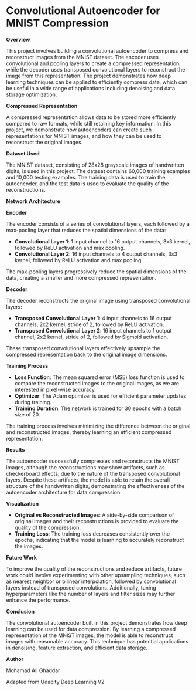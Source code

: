 # Convolutional Autoencoder for MNIST Compression

**Overview**

This project involves building a convolutional autoencoder to compress and reconstruct images from the MNIST dataset. The encoder uses convolutional and pooling layers to create a compressed representation, while the decoder uses transposed convolutional layers to reconstruct the image from this representation. The project demonstrates how deep learning techniques can be applied to efficiently compress data, which can be useful in a wide range of applications including denoising and data storage optimization.

**Compressed Representation**

A compressed representation allows data to be stored more efficiently compared to raw formats, while still retaining key information. In this project, we demonstrate how autoencoders can create such representations for MNIST images, and how they can be used to reconstruct the original images.

**Dataset Used**

The MNIST dataset, consisting of 28x28 grayscale images of handwritten digits, is used in this project. The dataset contains 60,000 training examples and 10,000 testing examples. The training data is used to train the autoencoder, and the test data is used to evaluate the quality of the reconstructions.

**Network Architecture**

**Encoder**

The encoder consists of a series of convolutional layers, each followed by a max-pooling layer that reduces the spatial dimensions of the data:

- **Convolutional Layer 1**: 1 input channel to 16 output channels, 3x3 kernel, followed by ReLU activation and max pooling.
- **Convolutional Layer 2**: 16 input channels to 4 output channels, 3x3 kernel, followed by ReLU activation and max pooling.

The max-pooling layers progressively reduce the spatial dimensions of the data, creating a smaller and more compressed representation.

**Decoder**

The decoder reconstructs the original image using transposed convolutional layers:

- **Transposed Convolutional Layer 1**: 4 input channels to 16 output channels, 2x2 kernel, stride of 2, followed by ReLU activation.
- **Transposed Convolutional Layer 2**: 16 input channels to 1 output channel, 2x2 kernel, stride of 2, followed by Sigmoid activation.

These transposed convolutional layers effectively upsample the compressed representation back to the original image dimensions.

**Training Process**

- **Loss Function**: The mean squared error (MSE) loss function is used to compare the reconstructed images to the original images, as we are interested in pixel-wise accuracy.
- **Optimizer**: The Adam optimizer is used for efficient parameter updates during training.
- **Training Duration**: The network is trained for 30 epochs with a batch size of 20.

The training process involves minimizing the difference between the original and reconstructed images, thereby learning an efficient compressed representation.

**Results**

The autoencoder successfully compresses and reconstructs the MNIST images, although the reconstructions may show artifacts, such as checkerboard effects, due to the nature of the transposed convolutional layers. Despite these artifacts, the model is able to retain the overall structure of the handwritten digits, demonstrating the effectiveness of the autoencoder architecture for data compression.

**Visualization**

- **Original vs Reconstructed Images**: A side-by-side comparison of original images and their reconstructions is provided to evaluate the quality of the compression.
- **Training Loss**: The training loss decreases consistently over the epochs, indicating that the model is learning to accurately reconstruct the images.

**Future Work**

To improve the quality of the reconstructions and reduce artifacts, future work could involve experimenting with other upsampling techniques, such as nearest neighbor or bilinear interpolation, followed by convolutional layers instead of transposed convolutions. Additionally, tuning hyperparameters like the number of layers and filter sizes may further enhance the performance.

**Conclusion**

The convolutional autoencoder built in this project demonstrates how deep learning can be used for data compression. By learning a compressed representation of the MNIST images, the model is able to reconstruct images with reasonable accuracy. This technique has potential applications in denoising, feature extraction, and efficient data storage.

**Author**

Mohamad Ali Ghaddar

Adapted from Udacity Deep Learning V2